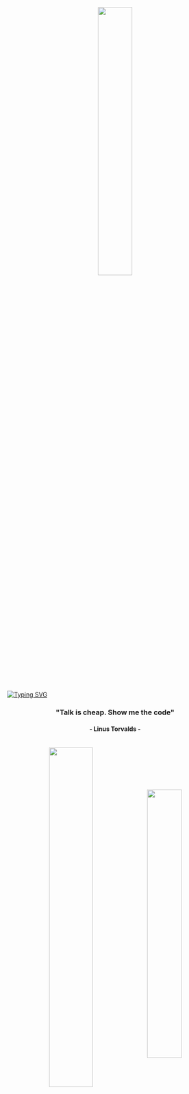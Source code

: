 <div align="center">
  <img src="https://github.com/jacquelineatae/jacquelineatae/assets/95693055/e7d6a912-5a7f-413a-8986-87ad7fcf7580" width="40%">
</div>

<br>

[![Typing SVG](https://readme-typing-svg.herokuapp.com?color=FF3670&size=35&center=true&vCenter=true&width=1000&lines=Welcome+to+my+GitHub+profile!;My+name+is+Yumiko+Atae;I'm+Data+Scientist)](https://git.io/typing-svg)

<h3 align="center">"Talk is cheap. Show me the code"</h3>
<h4 align="center">- Linus Torvalds -</h4>

<br>

<div align="center" style="margin-bottom:200px">
 <img width=45% align="center" src="https://github-readme-stats.vercel.app/api?username=yumikoatae&theme=radical&show_icons=true" />
 <img width=40% align="center" src="https://github-readme-stats.vercel.app/api/top-langs/?username=yumikoatae&layout=compact&theme=radical" />
</div>
